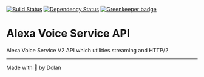 [![Build Status][travis-image]][travis-url]
[![Dependency Status][daviddm-image]][daviddm-url]
[![Greenkeeper badge][greenkeeper-image]][greenkeeper-url]


# Alexa Voice Service API
Alexa Voice Service V2 API which utilities streaming and HTTP/2

---

Made with 💖 by Dolan

[travis-image]: https://travis-ci.org/dolanmiu/Alexa-Voice-Service-API.svg?branch=master
[travis-url]: https://travis-ci.org/dolanmiu/Alexa-Voice-Service-API
[daviddm-image]: https://david-dm.org/dolanmiu/Alexa-Voice-Service-API.svg?theme=shields.io
[daviddm-url]: https://david-dm.org/dolanmiu/Alexa-Voice-Service-API
[greenkeeper-image]: https://badges.greenkeeper.io/dolanmiu/Alexa-Voice-Service-API.svg
[greenkeeper-url]: https://greenkeeper.io/
